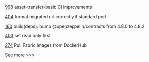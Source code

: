 
[998](https://github.com/hyperledger/fabric-samples/pull/998) asset-transfer-basic CI improvements

[404](https://github.com/hyperledger-labs/fabric-operations-console/pull/404) format migrated url correctly if standard port

[160](https://github.com/hyperledger-labs/yui-ibc-solidity/pull/160) build(deps): bump @openzeppelin/contracts from 4.8.0 to 4.8.2

[403](https://github.com/hyperledger-labs/fabric-operations-console/pull/403) set read only first

[274](https://github.com/hyperledger/fabric-sdk-java/pull/274) Pull Fabric images from DockerHub


[See more >>>](https://start-here.hyperledger.org/pull-requests)
